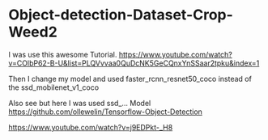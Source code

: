 # Object-detection-Dataset-Crop-Weed2
I was use this awesome Tutorial.
https://www.youtube.com/watch?v=COlbP62-B-U&list=PLQVvvaa0QuDcNK5GeCQnxYnSSaar2tpku&index=1

Then I change my model and used 
faster_rcnn_resnet50_coco
instead of the
ssd_mobilenet_v1_coco

Also see but here I was used ssd_... Model
https://github.com/ollewelin/Tensorflow-Object-Detection

https://www.youtube.com/watch?v=j9EDPkt-_H8
